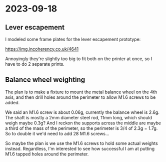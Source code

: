 # 2023-09-18

## Lever escapement

I modeled some frame plates for the lever escapement prototype:

https://img.incoherency.co.uk/4641

Annoyingly they're slightly too big to fit both on the printer at once, so I have to do 2 separate prints.

## Balance wheel weighting

The plan is to make a fixture to mount the metal balance wheel on the 4th axis, and then drill holes around the perimeter
to allow M1.6 screws to be added.

We said an M1.6 screw is about 0.06g, currently the balance wheel is 2.6g.
The shaft is mostly a 2mm diameter steel rod, 11mm long, which should weigh maybe 0.3g? And I reckon the supports
across the middle are maybe a third of the mass of the perimeter, so the perimeter is 3/4 of 2.3g = 1.7g.
So to double it we'd need to add 28 M1.6 screws...

So maybe the plan is we use the M1.6 screws to hold some actual weights instead. Regardless, I'm interested to
see how successful I am at putting M1.6 tapped holes around the perimeter.
